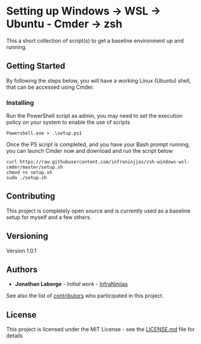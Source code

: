 # Setting up Windows -> WSL -> Ubuntu - Cmder -> zsh

This a short collection of script(s) to get a baseline environment up and running. 

## Getting Started

By following the steps below, you will have a working Linux (Ubuntu) shell, that can be accessed using Cmder.

### Installing

Run the PowerShell script as admin, you may need to set the execution policy on your system to enable the use of scripts
```
Powershell.exe > .\setup.ps1
```

Once the PS script is completed, and you have your Bash prompt running, you can launch Cmder now and download and run the script below

```
curl https://raw.githubusercontent.com/infraninjjas/zsh-windows-wsl-cmder/master/setup.sh
chmod +x setup.sh
sudo ./setup.sh
```

## Contributing

This project is completely open source and is currently used as a baseline setup for myself and a few others.

## Versioning

Version 1.0.1

## Authors

* **Jonathan Laberge** - *Initial work* - [InfraNinjjas](https://github.com/infraninjjas)

See also the list of [contributors](https://github.com/infraninjjas/zsh-windows-wsl-cmder/contributors) who participated in this project.

## License

This project is licensed under the MIT License - see the [LICENSE.md](LICENSE.md) file for details
